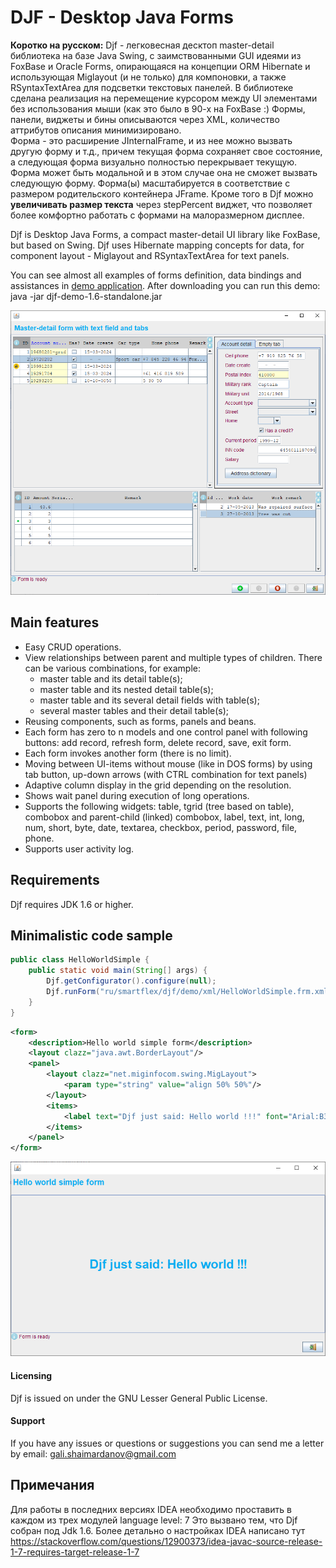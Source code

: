 # DJF - Desktop Java Forms

**Коротко на русском:** Djf - легковесная десктоп master-detail библиотека на базе Java Swing, с заимствованными GUI идеями из FoxBase и Oracle Forms,
опирающаяся на концепции ORM Hibernate и использующая Miglayout (и не только) для компоновки, а также RSyntaxTextArea для подсветки текстовых панелей. 
В библиотеке сделана реализация на перемещение курсором между UI элементами без использования мыши (как это было в 90-х на FoxBase :)
Формы, панели, виджеты и бины описываются через XML, количество аттрибутов описания минимизировано.  
Форма - это расширение JInternalFrame, и из нее можно вызвать другую форму и т.д., 
причем текущая форма сохраняет свое состояние, а следующая форма визуально полностью перекрывает текущую. 
Форма может быть модальной и в этом случае она не сможет вызвать следующую форму. 
Форма(ы) масштабируется в соответствие с размером родительского контейнера JFrame. 
Кроме того в Djf можно **увеличивать размер текста** через stepPercent виджет, что позволяет более комфортно работать с формами на малоразмерном дисплее.   

Djf is Desktop Java Forms, a compact master-detail UI library like FoxBase, but based on Swing.
Djf uses Hibernate mapping concepts for data, for component layout - Miglayout and RSyntaxTextArea for text panels.

You can see almost all examples of forms definition, data bindings and assistances in [demo application](https://github.com/smart-flex/Djf/releases/download/1.6/djf-demo-1.6-standalone.jar).
After downloading you can run this demo: java -jar djf-demo-1.6-standalone.jar

![One of the Djf demo form](djf-demo.png)

## Main features

* Easy CRUD operations.
* View relationships between parent and multiple types of children. There can be various combinations, for example:
  + master table and its detail table(s);
  + master table and its nested detail table(s);
  + master table and its several detail fields with table(s);
  + several master tables and their detail table(s);
* Reusing components, such as forms, panels and beans.
* Each form has zero to n models and one control panel with following buttons: add record, refresh form, delete record, save, exit form.
* Each form invokes another form (there is no limit).
* Moving between UI-items without mouse (like in DOS forms) by using tab button, up-down arrows (with CTRL combination for text panels)
* Adaptive column display in the grid depending on the resolution.
* Shows wait panel during execution of long operations.
* Supports the following widgets: table, tgrid (tree based on table), combobox and parent-child (linked) combobox, label, text, int, long, num, short, byte, date, textarea, checkbox, period, password, file, phone.
* Supports user activity log.

## Requirements

Djf requires JDK 1.6 or higher.

## Minimalistic code sample
```java
public class HelloWorldSimple {
    public static void main(String[] args) {
        Djf.getConfigurator().configure(null);
        Djf.runForm("ru/smartflex/djf/demo/xml/HelloWorldSimple.frm.xml", SizeFrameEnum.HALF);
    }
}
```
```xml
<form>
    <description>Hello world simple form</description>
    <layout clazz="java.awt.BorderLayout"/>
    <panel>
        <layout clazz="net.miginfocom.swing.MigLayout">
            <param type="string" value="align 50% 50%"/>
        </layout>
        <items>
            <label text="Djf just said: Hello world !!!" font="Arial:B30" fground="#09ACF2"/>
        </items>
    </panel>
</form>
```
![Hello world form](djf-demo-hw-simple.png)

#### Licensing

Djf is issued on under the GNU Lesser General Public License.

#### Support

If you have any issues or questions or suggestions you can send me a letter by email: <gali.shaimardanov@gmail.com>

## Примечания
Для работы в последних версиях IDEA необходимо проставить в каждом из трех модулей language level: 7
Это вызвано тем, что Djf собран под Jdk 1.6.
Более детально о настройках IDEA написано тут https://stackoverflow.com/questions/12900373/idea-javac-source-release-1-7-requires-target-release-1-7

